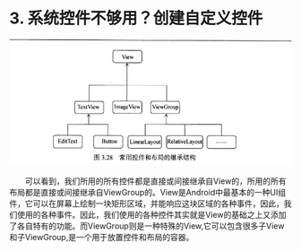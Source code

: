 # 3. 系统控件不够用？创建自定义控件

![img_1.png](./img_1.png)

&emsp;&emsp;可以看到，我们所用的所有控件都是直接或间接继承自View的，所用的所有布局都是直接或间接继承自ViewGroup的。View是Android中最基本的一种UI组件，它可以在屏幕上绘制一块矩形区域，并能响应这块区域的各种事件，因此，我们使用的各种事件。因此，我们使用的各种控件其实就是View的基础之上又添加了各自特有的功能。而ViewGroup则是一种特殊的View,它可以包含很多子View和子ViewGroup,是一个用于放置控件和布局的容器。